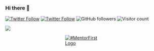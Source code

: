 ### Hi there 👋

[![Twitter Follow](https://img.shields.io/mastodon/follow/109273683071196226?domain=https%3A%2F%2Fgenomic.social&style=social)](https://genomic.social/@dktanwar)
[![Twitter Follow](https://img.shields.io/twitter/follow/d_k_tanwar?label=Follow)](https://twitter.com/intent/follow?screen_name=d_k_tanwar)
![GitHub followers](https://img.shields.io/github/followers/dktanwar?label=Follow&style=social)
![Visitor count](https://shields-io-visitor-counter.herokuapp.com/badge?page=dktanwar.dktanwar)

[![](https://github-readme-stats.vercel.app/api?username=dktanwar&hide_rank=true&count_private=true)]()


<!--
**dktanwar/dktanwar** is a ✨ _special_ ✨ repository because its `README.md` (this file) appears on your GitHub profile.

Here are some ideas to get you started:

- 🔭 I’m currently working on ...
- 🌱 I’m currently learning ...
- 👯 I’m looking to collaborate on ...
- 🤔 I’m looking for help with ...
- 💬 Ask me about ...
- 📫 How to reach me: ...
- 😄 Pronouns: ...
- ⚡ Fun fact: ...
-->



<a href="https://mentorfirst.org" target="_blank" style="display: block; width: 25%; margin: auto;">
    <img
        alt="#MentorFirst Logo"
        src="https://assets.pledge.mentorfirst.org/logo/mentoring_notext@2x.png"
        style="border: 0px;"
        border="0"
    />
</a>
